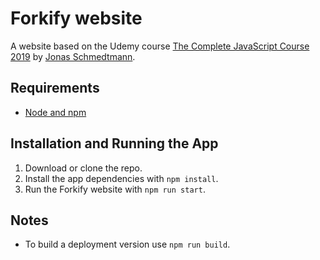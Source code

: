 # Forkify website
A website based on the Udemy course [The Complete JavaScript Course 2019](https://www.udemy.com/the-complete-javascript-course/) by [Jonas Schmedtmann](https://codingheroes.io/).

## Requirements
- [Node and npm](https://nodejs.org)

## Installation and Running the App
1. Download or clone the repo.
2. Install the app dependencies with `npm install`.
3. Run the Forkify website with `npm run start`.

## Notes
- To build a deployment version use `npm run build`.
